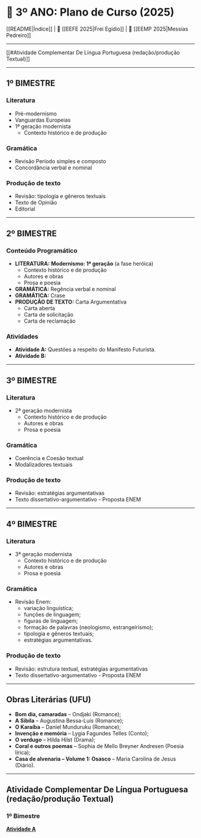# 📕 3º ANO: Plano de Curso (2025)

[[README|Índice]] | 📘 [[EEFE 2025|Frei Egídio]] | 📕 [[EEMP 2025|Messias Pedreiro]]

---

[[#Atividade Complementar De Língua Portuguesa (redação/produção Textual)]]

---

## 1º BIMESTRE

### Literatura
- Pré-modernismo
- Vanguardas Europeias
- 1ª geração modernista
	- Contexto histórico e de produção

### Gramática
- Revisão Período simples e composto
- Concordância verbal e nominal

### Produção de texto
- Revisão: tipologia e gêneros textuais
- Texto de Opinião
- Editorial

---

## 2º BIMESTRE

### Conteúdo Programático
- **LITERATURA:** **Modernismo: 1ª geração** (a fase heróica)
	- Contexto histórico e de produção
	- Autores e obras
	- Prosa e poesia
- **GRAMÁTICA:** Regência verbal e nominal
- **GRAMÁTICA:** Crase
- **PRODUÇÃO DE TEXTO:** Carta Argumentativa
	- Carta aberta
	- Carta de solicitação
	- Carta de reclamação

### Atividades
- **Atividade A:** Questões a respeito do Manifesto Futurista.
- **Atividade B:** 

---

## 3º BIMESTRE

### Literatura
- 2ª geração modernista
	- Contexto histórico e de produção
	- Autores e obras
	- Prosa e poesia

### Gramática
- Coerência e Coesão textual
- Modalizadores textuais

### Produção de texto
- Revisão: estratégias argumentativas
- Texto dissertativo-argumentativo - Proposta ENEM

---

## 4º BIMESTRE

### Literatura
- 3ª geração modernista
	- Contexto histórico e de produção
	- Autores e obras
	- Prosa e poesia

### Gramática
- Revisão Enem:
	- variação linguística;
	- funções de linguagem;
	- figuras de linguagem;
	- formação de palavras (neologismo, estrangeirismo);
	- tipologia e gêneros textuais;
	- estratégias argumentativas.

### Produção de texto
- Revisão: estrutura textual, estratégias argumentativas
- Texto dissertativo-argumentativo - Proposta ENEM

--- 

##  Obras Literárias (UFU)
- **Bom dia, camaradas** – Ondjaki (Romance);
- **A Sibila** – Augustina Bessa-Luís (Romance);
- **O Karaíba** – Daniel Munduruku (Romance);
- **Invenção e memória** – Lygia Fagundes Telles (Conto);
- **O verdugo** – Hilda Hilst (Drama);
- **Coral e outros poemas** – Sophia de Mello Breyner Andresen (Poesia lírica);
- **Casa de alvenaria – Volume 1: Osasco** – Maria Carolina de Jesus (Diário).

---

## Atividade Complementar De Língua Portuguesa (redação/produção Textual)

### 1º Bimestre

**[Atividade A](https://docs.google.com/forms/d/e/1FAIpQLSdMawhZaV4qLI_xFsevdqSFo1Kt7dXFDblq34YnVUiC1sDmEw/viewform?usp=dialog)**